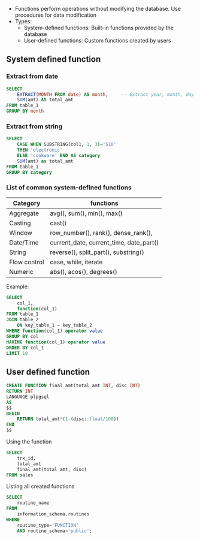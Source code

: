 - Functions perform operations without modifying the database. Use procedures for data modification
- Types:
	- System-defined functions: Built-in functions provided by the database
	- User-defined functions: Custom functions created by users
## System defined function
### Extract from date
```sql
SELECT 
	EXTRACT(MONTH FROM date) AS month,     -- Extract year, month, day
	SUM(amt) AS total_amt
FROM table_1
GROUP BY month
```

### Extract from string
```sql
SELECT 
	CASE WHEN SUBSTRING(col1, 1, 3)='S10'
	THEN 'electronic'
	ELSE 'cookware' END AS category
	SUM(amt) as total_amt
FROM table_1
GROUP BY category
```

### List of common system-defined functions

| Category     | functions                               |
| ------------ | --------------------------------------- |
| Aggregate    | avg(), sum(), min(), max()              |
| Casting      | cast()                                  |
| Window       | row_number(), rank(), dense_rank(),     |
| Date/Time    | current_date, current_time, date_part() |
| String       | reverse(), split_part(), substring()    |
| Flow control | case, while, iterate                    |
| Numeric      | abs(), acos(), degrees()                |
Example:
```sql
SELECT 
	col_1,
	function(col_1)
FROM table_1
JOIN table_2
	ON key_table_1 = key_table_2
WHERE function(col_1) operator value
GROUP BY col
HAVING function(col_1) operator value
ORDER BY col_1
LIMIT 10
```

## User defined function
```sql
CREATE FUNCTION final_amt(total_amt INT, disc INT)
RETURN INT
LANGUAGE plpgsql
AS
$$
BEGIN
	RETURN total_amt*(1-(disc::float/100))
END
$$
```

Using the function
```sql
SELECT 
	trx_id,
	total_amt
	final_amt(total_amt, disc)
FROM sales
```

Listing all created functions
```sql
SELECT
	routine_name
FROM 
	information_schema.routines
WHERE
	routine_type='FUNCTION'
	AND routine_schema='public';
```